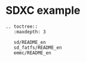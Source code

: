 # SDXC example

```{eval-rst}
.. toctree::
   :maxdepth: 3

   sd/README_en
   sd_fatfs/README_en
   emmc/README_en

```
